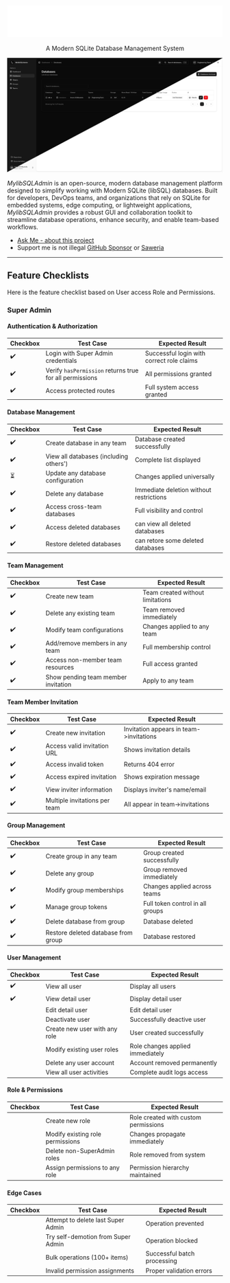 <main>
  <p align="center">
    <picture>
      <source media="(prefers-color-scheme: dark)" srcset="dark-mode.png">
      <source media="(prefers-color-scheme: light)" srcset="light-mode.png">
      <img alt="Shows a black logo in light color mode and a white one in dark color mode." src="dark-mode.png">
    </picture>
  </p>
  <p align="center">A Modern SQLite Database Management System</p>
  <p align="center">
    <img alt="Shows a black logo in light color mode and a white one in dark color mode." src="mylibsql-banner.png">
  </p>
</main>

_MylibSQLAdmin_ is an open-source, modern database management platform designed to simplify working with Modern SQLite (libSQL) databases. Built for developers, DevOps teams, and organizations that rely on SQLite for embedded systems, edge computing, or lightweight applications, _MylibSQLAdmin_ provides a robust GUI and collaboration toolkit to streamline database operations, enhance security, and enable team-based workflows.

- [Ask Me - about this project](https://discordapp.com/users/831132546653880341)
- Support me is not illegal <a href="https://github.com/sponsors/darkterminal">GitHub Sponsor</a> or <a href="https://saweria.co/darkterminal" target="_blank">Saweria</a>

---

## Feature Checklists

Here is the feature checklist based on User access Role and Permissions.

### Super Admin

#### Authentication & Authorization

| Checkbox | Test Case                                                 | Expected Result                           |
| -------- | --------------------------------------------------------- | ----------------------------------------- |
| ✔️      | Login with Super Admin credentials                        | Successful login with correct role claims |
| ✔️      | Verify `hasPermission` returns true for all permissions | All permissions granted                   |
| ✔️      | Access protected routes                                   | Full system access granted                |

#### Database Management

| Checkbox | Test Case                              | Expected Result                         |
| -------- | -------------------------------------- | --------------------------------------- |
| ✔️      | Create database in any team            | Database created successfully           |
| ✔️      | View all databases (including others') | Complete list displayed                 |
| ⏳      | Update any database configuration      | Changes applied universally             |
| ✔️      | Delete any database                    | Immediate deletion without restrictions |
| ✔️      | Access cross-team databases            | Full visibility and control             |
| ✔️      | Access deleted databases               | can view all deleted databases          |
| ✔️      | Restore deleted databases              | can retore some deleted databases       |

#### Team Management

| Checkbox | Test Case                           | Expected Result                  |
| -------- | ----------------------------------- | -------------------------------- |
| ✔️      | Create new team                     | Team created without limitations |
| ✔️      | Delete any existing team            | Team removed immediately         |
| ✔️      | Modify team configurations          | Changes applied to any team      |
| ✔️      | Add/remove members in any team      | Full membership control          |
| ✔️      | Access non-member team resources    | Full access granted              |
| ✔️      | Show pending team member invitation | Apply to any team                |

#### Team Member Invitation

| Checkbox | Test Case                     | Expected Result                         |
| -------- | ----------------------------- | --------------------------------------- |
| ✔️      | Create new invitation         | Invitation appears in team->invitations |
| ✔️      | Access valid invitation URL   | Shows invitation details                |
| ✔️      | Access invalid token          | Returns 404 error                       |
| ✔️      | Access expired invitation     | Shows expiration message                |
| ✔️      | View inviter information      | Displays inviter's name/email           |
| ✔️      | Multiple invitations per team | All appear in team->invitations         |

#### Group Management

| Checkbox | Test Case                           | Expected Result                  |
| -------- | ----------------------------------- | -------------------------------- |
| ✔️      | Create group in any team            | Group created successfully       |
| ✔️      | Delete any group                    | Group removed immediately        |
| ✔️      | Modify group memberships            | Changes applied across teams     |
| ✔️      | Manage group tokens                 | Full token control in all groups |
| ✔️      | Delete database from group          | Database deleted                 |
| ✔️      | Restore deleted database from group | Database restored                |

#### User Management

| Checkbox | Test Case                     | Expected Result                  |
| -------- | ----------------------------- | -------------------------------- |
| ✔️    | View all user                 | Display all users                |
| ✔️    | View detail user              | Display detail user              |
|       | Edit detail user              | Edit detail user                 |
|       | Deactivate user               | Successfully deactive user       |
|       | Create new user with any role | User created successfully        |
|       | Modify existing user roles    | Role changes applied immediately |
|       | Delete any user account       | Account removed permanently      |
|       | View all user activities      | Complete audit logs access       |

#### Role & Permissions

| Checkbox | Test Case                        | Expected Result                      |
| -------- | -------------------------------- | ------------------------------------ |
|       | Create new role                  | Role created with custom permissions |
|       | Modify existing role permissions | Changes propagate immediately        |
|       | Delete non-SuperAdmin roles      | Role removed from system             |
|       | Assign permissions to any role   | Permission hierarchy maintained      |

#### Edge Cases

| Checkbox | Test Case                          | Expected Result             |
| -------- | ---------------------------------- | --------------------------- |
|       | Attempt to delete last Super Admin | Operation prevented         |
|       | Try self-demotion from Super Admin | Operation blocked           |
|       | Bulk operations (100+ items)       | Successful batch processing |
|       | Invalid permission assignments     | Proper validation errors    |
